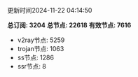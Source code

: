更新时间2024-11-22 04:14:50

**总订阅: 3204**
**总节点: 22618**
**有效节点: 7616**
- v2ray节点: 5259
- trojan节点: 1063
- ss节点: 1286
- ssr节点: 8
